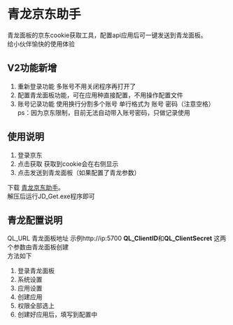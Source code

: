 # 青龙京东助手
青龙面板的京东cookie获取工具，配置api应用后可一键发送到青龙面板。
 <br />给小伙伴愉快的使用体验

## V2功能新增
1. 重新登录功能 多账号不用关闭程序再打开了
2. 配置青龙面板功能，可在应用种直接配置，不用操作配置文件
3. 账号记录功能 使用换行分割多个账号 
    单行格式为 账号 密码（注意空格）
    ps：因为京东限制，目前无法自动带入账号密码，只做记录使用

## 使用说明

1. 登录京东
2. 点击获取 获取到cookie会在右侧显示
3. 点击发送到青龙面板（如果配置了青龙参数）

下载 [青龙京东助手](https://github.com/yclown/ql_jd_cookie/releases)。
 <br />解压后运行JD_Get.exe程序即可

## 青龙配置说明
QL_URL 青龙面板地址 示例http://ip:5700
**QL_ClientID**和**QL_ClientSecret** 这两个参数由青龙面板创建
 <br />方法如下  <br />
1. 登录青龙面板
2. 系统设置
3. 应用设置
4. 创建应用
5. 权限全部选上
6. 创建好应用后，填写到配置中


